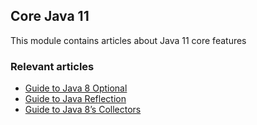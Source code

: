 ## Core Java 11

This module contains articles about Java 11 core features

### Relevant articles
- [Guide to Java 8 Optional](https://www.baeldung.com/java-optional)
- [Guide to Java Reflection](http://www.baeldung.com/java-reflection)
- [Guide to Java 8’s Collectors](https://www.baeldung.com/java-8-collectors)
